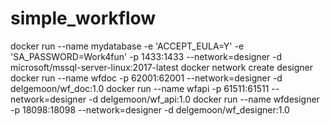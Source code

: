 # simple_workflow

docker run --name mydatabase -e 'ACCEPT_EULA=Y' -e 'SA_PASSWORD=Work4fun' -p 1433:1433 --network=designer -d microsoft/mssql-server-linux:2017-latest
docker network create designer
docker run --name wfdoc -p 62001:62001 --network=designer -d delgemoon/wf_doc:1.0
docker run --name wfapi -p 61511:61511 --network=designer -d delgemoon/wf_api:1.0
docker run --name wfdesigner -p 18098:18098 --network=designer -d delgemoon/wf_designer:1.0